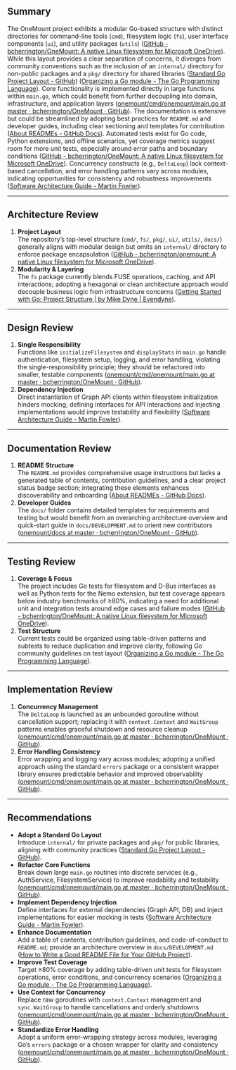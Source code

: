 ## Summary

The OneMount project exhibits a modular Go-based structure with distinct directories for command-line tools (`cmd`), filesystem logic (`fs`), user interface components (`ui`), and utility packages (`utils`)  ([GitHub - bcherrington/OneMount: A native Linux filesystem for Microsoft OneDrive](https://github.com/bcherrington/OneMount)). While this layout provides a clear separation of concerns, it diverges from community conventions such as the inclusion of an `internal/` directory for non-public packages and a `pkg/` directory for shared libraries  ([Standard Go Project Layout - GitHub](https://github.com/golang-standards/project-layout?utm_source=chatgpt.com))  ([Organizing a Go module - The Go Programming Language](https://go.dev/doc/modules/layout?utm_source=chatgpt.com)). Core functionality is implemented directly in large functions within `main.go`, which could benefit from further decoupling into domain, infrastructure, and application layers  ([onemount/cmd/onemount/main.go at master · bcherrington/OneMount · GitHub](https://github.com/bcherrington/OneMount/blob/master/cmd/OneMount/main.go)). The documentation is extensive but could be streamlined by adopting best practices for `README.md` and developer guides, including clear sectioning and templates for contribution  ([About READMEs - GitHub Docs](https://docs.github.com/repositories/managing-your-repositorys-settings-and-features/customizing-your-repository/about-readmes?utm_source=chatgpt.com)). Automated tests exist for Go code, Python extensions, and offline scenarios, yet coverage metrics suggest room for more unit tests, especially around error paths and boundary conditions  ([GitHub - bcherrington/OneMount: A native Linux filesystem for Microsoft OneDrive](https://github.com/bcherrington/OneMount)). Concurrency constructs (e.g., `DeltaLoop`) lack context-based cancellation, and error handling patterns vary across modules, indicating opportunities for consistency and robustness improvements  ([Software Architecture Guide - Martin Fowler](https://martinfowler.com/architecture/?utm_source=chatgpt.com)).

---

## Architecture Review

1. **Project Layout**  
   The repository’s top-level structure (`cmd/`, `fs/`, `pkg/`, `ui/`, `utils/`, `docs/`) generally aligns with modular design but omits an `internal/` directory to enforce package encapsulation  ([GitHub - bcherrington/onemount: A native Linux filesystem for Microsoft OneDrive](https://github.com/bcherrington/OneMount)).
2. **Modularity & Layering**  
   The `fs` package currently blends FUSE operations, caching, and API interactions; adopting a hexagonal or clean architecture approach would decouple business logic from infrastructure concerns  ([Getting Started with Go: Project Structure | by Mike Dyne | Evendyne](https://medium.com/evendyne/getting-started-with-go-project-structure-ab8814ded9c3?utm_source=chatgpt.com)).

---

## Design Review

1. **Single Responsibility**  
   Functions like `initializeFilesystem` and `displayStats` in `main.go` handle authentication, filesystem setup, logging, and error handling, violating the single-responsibility principle; they should be refactored into smaller, testable components  ([onemount/cmd/onemount/main.go at master · bcherrington/OneMount · GitHub](https://github.com/bcherrington/OneMount/blob/master/cmd/onemount/main.go)).
2. **Dependency Injection**  
   Direct instantiation of Graph API clients within filesystem initialization hinders mocking; defining interfaces for API interactions and injecting implementations would improve testability and flexibility  ([Software Architecture Guide - Martin Fowler](https://martinfowler.com/architecture/?utm_source=chatgpt.com)).

---

## Documentation Review

1. **README Structure**  
   The `README.md` provides comprehensive usage instructions but lacks a generated table of contents, contribution guidelines, and a clear project status badge section; integrating these elements enhances discoverability and onboarding  ([About READMEs - GitHub Docs](https://docs.github.com/repositories/managing-your-repositorys-settings-and-features/customizing-your-repository/about-readmes?utm_source=chatgpt.com)).
2. **Developer Guides**  
   The `docs/` folder contains detailed templates for requirements and testing but would benefit from an overarching architecture overview and quick-start guide in `docs/DEVELOPMENT.md` to orient new contributors  ([onemount/docs at master · bcherrington/OneMount · GitHub](https://github.com/bcherrington/OneMount/tree/master/docs)).

---

## Testing Review

1. **Coverage & Focus**  
   The project includes Go tests for filesystem and D-Bus interfaces as well as Python tests for the Nemo extension, but test coverage appears below industry benchmarks of ≥80%, indicating a need for additional unit and integration tests around edge cases and failure modes  ([GitHub - bcherrington/OneMount: A native Linux filesystem for Microsoft OneDrive](https://github.com/bcherrington/OneMount)).
2. **Test Structure**  
   Current tests could be organized using table-driven patterns and subtests to reduce duplication and improve clarity, following Go community guidelines on test layout  ([Organizing a Go module - The Go Programming Language](https://go.dev/doc/modules/layout?utm_source=chatgpt.com)).

---

## Implementation Review

1. **Concurrency Management**  
   The `DeltaLoop` is launched as an unbounded goroutine without cancellation support; replacing it with `context.Context` and `WaitGroup` patterns enables graceful shutdown and resource cleanup  ([onemount/cmd/onemount/main.go at master · bcherrington/OneMount · GitHub](https://github.com/bcherrington/OneMount/blob/master/cmd/onemount/main.go)).
2. **Error Handling Consistency**  
   Error wrapping and logging vary across modules; adopting a unified approach using the standard `errors` package or a consistent wrapper library ensures predictable behavior and improved observability  ([onemount/cmd/onemount/main.go at master · bcherrington/OneMount · GitHub](https://github.com/bcherrington/OneMount/blob/master/cmd/onemount/main.go)).

---

## Recommendations

- **Adopt a Standard Go Layout**  
  Introduce `internal/` for private packages and `pkg/` for public libraries, aligning with community practices  ([Standard Go Project Layout - GitHub](https://github.com/golang-standards/project-layout?utm_source=chatgpt.com)).
- **Refactor Core Functions**  
  Break down large `main.go` routines into discrete services (e.g., AuthService, FilesystemService) to improve readability and testability  ([onemount/cmd/onemount/main.go at master · bcherrington/OneMount · GitHub](https://github.com/bcherrington/OneMount/blob/master/cmd/onemount/main.go)).
- **Implement Dependency Injection**  
  Define interfaces for external dependencies (Graph API, DB) and inject implementations for easier mocking in tests  ([Software Architecture Guide - Martin Fowler](https://martinfowler.com/architecture/?utm_source=chatgpt.com)).
- **Enhance Documentation**  
  Add a table of contents, contribution guidelines, and code-of-conduct to `README.md`; provide an architecture overview in `docs/DEVELOPMENT.md`  ([How to Write a Good README File for Your GitHub Project](https://www.freecodecamp.org/news/how-to-write-a-good-readme-file/?utm_source=chatgpt.com)).
- **Improve Test Coverage**  
  Target ≥80% coverage by adding table-driven unit tests for filesystem operations, error conditions, and concurrency scenarios  ([Organizing a Go module - The Go Programming Language](https://go.dev/doc/modules/layout?utm_source=chatgpt.com)).
- **Use Context for Concurrency**  
  Replace raw goroutines with `context.Context` management and `sync.WaitGroup` to handle cancellations and orderly shutdowns  ([onemount/cmd/onemount/main.go at master · bcherrington/OneMount · GitHub](https://github.com/bcherrington/OneMount/blob/master/cmd/onemount/main.go)).
- **Standardize Error Handling**  
  Adopt a uniform error-wrapping strategy across modules, leveraging Go’s `errors` package or a chosen wrapper for clarity and consistency  ([onemount/cmd/onemount/main.go at master · bcherrington/OneMount · GitHub](https://github.com/bcherrington/OneMount/blob/master/cmd/onemount/main.go)).